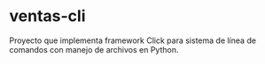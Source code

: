 # ventas-cli
Proyecto que implementa framework Click para sistema de línea de comandos con manejo de archivos en Python.

